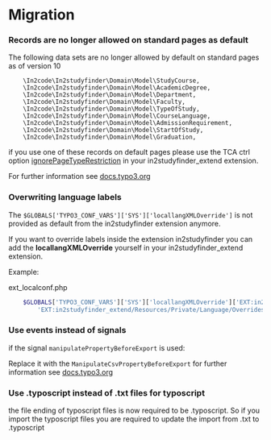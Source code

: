 # Migration

### Records are no longer allowed on standard pages as default

The following data sets are no longer allowed by default on standard pages as of version 10

```
    \In2code\In2studyfinder\Domain\Model\StudyCourse,
    \In2code\In2studyfinder\Domain\Model\AcademicDegree,
    \In2code\In2studyfinder\Domain\Model\Department,
    \In2code\In2studyfinder\Domain\Model\Faculty,
    \In2code\In2studyfinder\Domain\Model\TypeOfStudy,
    \In2code\In2studyfinder\Domain\Model\CourseLanguage,
    \In2code\In2studyfinder\Domain\Model\AdmissionRequirement,
    \In2code\In2studyfinder\Domain\Model\StartOfStudy,
    \In2code\In2studyfinder\Domain\Model\Graduation,
```

if you use one of these records on default pages please use the TCA ctrl option [ignorePageTypeRestriction](https://docs.typo3.org/m/typo3/reference-tca/main/en-us/Ctrl/Properties/Security.html#ctrl-security-ignorepagetyperestriction) in your in2studyfinder_extend extension.

For further information see [docs.typo3.org](https://docs.typo3.org/m/typo3/reference-coreapi/main/en-us/ExtensionArchitecture/FileStructure/ExtTables.html#allowing-a-tables-records-to-be-added-to-standard-pages)

### Overwriting language labels

The `$GLOBALS['TYPO3_CONF_VARS']['SYS']['locallangXMLOverride']` is not provided as default from the in2studyfinder extension anymore.

If you want to override labels inside the extension in2studyfinder you can add the **locallangXMLOverride** yourself in your in2studyfinder_extend extension.

Example:

ext_localconf.php
```php
    $GLOBALS['TYPO3_CONF_VARS']['SYS']['locallangXMLOverride']['EXT:in2studyfinder/Resources/Private/Language/locallang_db.xlf'][] =
        'EXT:in2studyfinder_extend/Resources/Private/Language/Overrides/in2studyfinder/Resources/Private/Language/locallang_db.xlf';
```

### Use events instead of signals

if the signal `manipulatePropertyBeforeExport` is used:

Replace it with the `ManipulateCsvPropertyBeforeExport` for further information see [docs.typo3.org](https://docs.typo3.org/m/typo3/reference-coreapi/main/en-us/ApiOverview/Events/EventDispatcher/Index.html#eventdispatcher)

### Use .typoscript instead of .txt files for typoscript

the file ending of typoscript files is now required to be .typoscript.
So if you import the typoscript files you are required to update the import from .txt to .typoscript
